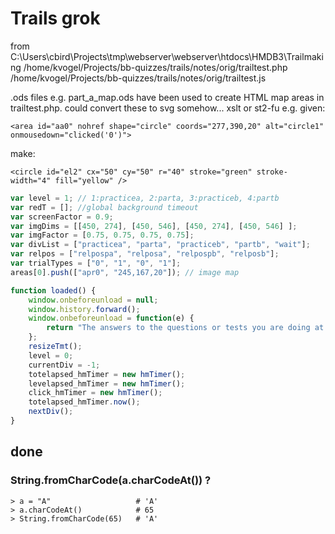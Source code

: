 
# Trails grok

from C:\Users\cbird\Projects\tmp\webserver\webserver\htdocs\HMDB3\Trailmaking
/home/kvogel/Projects/bb-quizzes/trails/notes/orig/trailtest.php
/home/kvogel/Projects/bb-quizzes/trails/notes/orig/trailtest.js

.ods files e.g. part_a_map.ods have been used to create HTML map areas in trailtest.php.
could convert these to svg somehow...
xslt or st2-fu
e.g. given:

    <area id="aa0" nohref shape="circle" coords="277,390,20" alt="circle1" onmousedown="clicked('0')">

make:

    <circle id="el2" cx="50" cy="50" r="40" stroke="green" stroke-width="4" fill="yellow" />





```js
var level = 1; // 1:practicea, 2:parta, 3:practiceb, 4:partb
var redT = []; //global background timeout
var screenFactor = 0.9;
var imgDims = [[450, 274], [450, 546], [450, 274], [450, 546] ];
var imgFactor = [0.75, 0.75, 0.75, 0.75];
var divList = ["practicea", "parta", "practiceb", "partb", "wait"];
var relpos = ["relpospa", "relposa", "relpospb", "relposb"];
var trialTypes = ["0", "1", "0", "1"];
areas[0].push(["apr0", "245,167,20"]); // image map

function loaded() {
    window.onbeforeunload = null;
    window.history.forward();
    window.onbeforeunload = function(e) {
        return "The answers to the questions or tests you are doing at the moment will be lost - is this what you want to do?";
    };
    resizeTmt();
    level = 0;
    currentDiv = -1;
    totelapsed_hmTimer = new hmTimer();
    levelapsed_hmTimer = new hmTimer();
    click_hmTimer = new hmTimer();
    totelapsed_hmTimer.now();
    nextDiv();
}


```


## done

### String.fromCharCode(a.charCodeAt()) ?

    > a = "A"                   # 'A'
    > a.charCodeAt()            # 65
    > String.fromCharCode(65)   # 'A'
